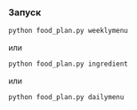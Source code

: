 ### Запуск

```bash
python food_plan.py weeklymenu
```
или
```bash
python food_plan.py ingredient
```
или
```bash
python food_plan.py dailymenu
```
